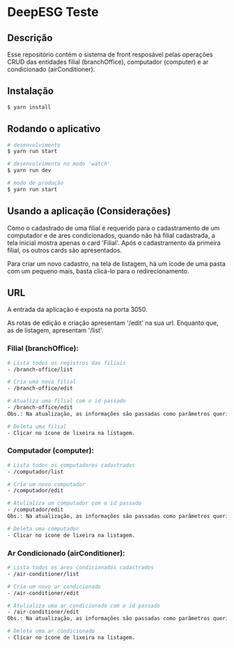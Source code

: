 # DeepESG Teste

## Descrição

Esse repositório contém o sistema de front resposável pelas operações CRUD das entidades filial (branchOffice), computador (computer) e ar condicionado (airConditioner).

## Instalação

```bash
$ yarn install
```

## Rodando o aplicativo

```bash
# desenvolvimento
$ yarn run start

# desenvolvimento no modo 'watch'
$ yarn run dev

# modo de produção
$ yarn run start
```

## Usando a aplicação (Considerações)

Como o cadastrado de uma filial é requerido para o cadastramento de um computador e de ares condicionados, quando não há filial cadastrada, a tela inicial mostra apenas o card 'Filial'. Após o cadastramento da primeira filial, os outros cards são apresentados.

Para criar um novo cadastro, na tela de listagem, há um ícode de uma pasta com um pequeno mais, basta clicá-lo para o redirecionamento.

## URL

A entrada da aplicação é exposta na porta 3050.

As rotas de edição e criação apresentam '/edit' na sua url. Enquanto que, as de listagem, apresentam '/list'.

### Filial (branchOffice):

```bash
# Lista todos os registros das filiais
- /branch-office/list

# Cria uma nova filial
- /branch-office/edit

# Atualiza uma filial com o id passado
- /branch-office/edit
Obs.: Na atualização, as informações são passadas como parâmetros queries.

# Deleta uma filial 
- Clicar no ícone de lixeira na listagem.
```

### Computador (computer):

```bash
# Lista todos os computadores cadastrados
- /computador/list

# Cria um novo computador
- /computador/edit

# Atulializa um computador com o id passado
- /computador/edit
Obs.: Na atualização, as informações são passadas como parâmetros queries.

# Deleta uma computador 
- Clicar no ícone de lixeira na listagem.
```

### Ar Condicionado (airConditioner):

```bash
# Lista todos os ares condicionados cadastrados
- /air-conditioner/list

# Cria um novo ar condicionado
- /air-conditioner/edit

# Atulializa uma ar condicionado com o id passado
- /air-conditioner/edit
Obs.: Na atualização, as informações são passadas como parâmetros queries.

# Deleta uma ar condicionado 
- Clicar no ícone de lixeira na listagem.
```
